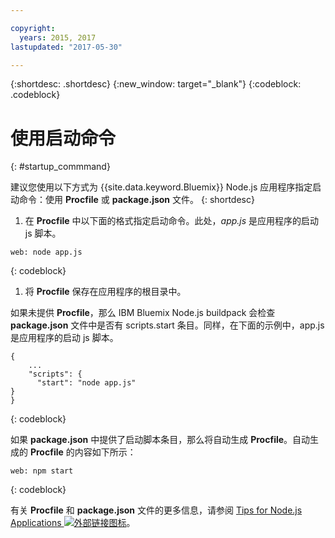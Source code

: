 ```yaml
---

copyright:
  years: 2015, 2017
lastupdated: "2017-05-30"

---
```


{:shortdesc: .shortdesc}
{:new_window: target="_blank"}
{:codeblock: .codeblock}


# 使用启动命令
{: #startup_commmand}

建议您使用以下方式为 {{site.data.keyword.Bluemix}} Node.js 应用程序指定启动命令：使用 **Procfile** 或 **package.json** 文件。
{: shortdesc}

1. 在 **Procfile** 中以下面的格式指定启动命令。此处，_app.js_ 是应用程序的启动 js 脚本。
```
web: node app.js
```
{: codeblock}

1. 将 **Procfile** 保存在应用程序的根目录中。

如果未提供 **Procfile**，那么 IBM Bluemix Node.js buildpack 会检查 **package.json** 文件中是否有 scripts.start 条目。同样，在下面的示例中，app.js 是应用程序的启动 js 脚本。
```
{
    ...   
    "scripts": {
      "start": "node app.js"
}
}
```
{: codeblock}

如果 **package.json** 中提供了启动脚本条目，那么将自动生成 **Procfile**。自动生成的 **Procfile** 的内容如下所示：

```
web: npm start
```
{: codeblock}

有关 **Procfile** 和 **package.json** 文件的更多信息，请参阅 [Tips for Node.js Applications ![外部链接图标](../../icons/launch-glyph.svg "外部链接图标")](https://docs.cloudfoundry.org/buildpacks/node/node-tips.html)。
